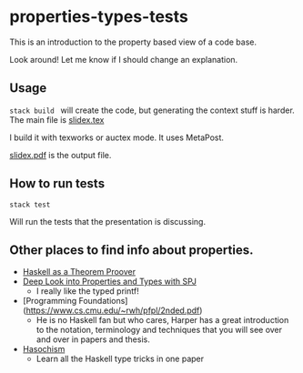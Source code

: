 # properties-types-tests
This is an introduction to the property based view 
of a code base. 

Look around!  Let me know if I should change an explanation.
## Usage

`stack build ` will create the code, but generating the context
stuff is harder.  The main file is [slidex.tex](./presentation/slidex.tex)

I build it with texworks or auctex mode.  It uses MetaPost.  

[slidex.pdf](./presentation/slidex.pdf) is the output file.


## How to run tests

```
stack test 
```

Will run the tests that the presentation is discussing.  

## Other places to find info about properties.

* [Haskell as a Theorem Proover](http://goto.ucsd.edu/~rjhala/liquid/haskell/blog/blog/2016/09/18/refinement-reflection.lhs/)
* [Deep Look into Properties and Types with SPJ](https://pdfs.semanticscholar.org/8dd2/c7c64451e6dda5d72351ef5c75d091352e05.pdf)
  * I really like the typed printf!
* [Programming Foundations] (https://www.cs.cmu.edu/~rwh/pfpl/2nded.pdf)
  * He is no Haskell fan but who cares, Harper has a great introduction to the notation, terminology and techniques
    that you will see over and over in papers and thesis.
* [Hasochism](https://personal.cis.strath.ac.uk/conor.mcbride/pub/hasochism.pdf)
  * Learn all the Haskell type tricks in one paper
